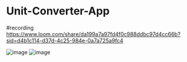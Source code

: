 # Unit-Converter-App

#recording
https://www.loom.com/share/da199a7a97fd4f0c988ddbc97d4cc66b?sid=d4b1c114-d37d-4c25-984e-0a7a725a9fc4

![image](https://github.com/ahmermalik099/Unit-Converter-App/assets/130060329/34e3b578-1745-45f6-8164-f22cabce5e58)
![image](https://github.com/ahmermalik099/Unit-Converter-App/assets/130060329/0a6916bb-5686-4315-82be-92b7a4f365db)
